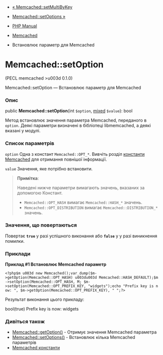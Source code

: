 - [« Memcached::setMultiByKey](memcached.setmultibykey.md)
- [Memcached::setOptions »](memcached.setoptions.md)

- [PHP Manual](index.md)
- [Memcached](class.memcached.md)
- Встановлює параметр для Memcached

# Memcached::setOption

(PECL memcached \>u003d 0.1.0)

Memcached::setOption — Встановлює параметр для Memcached

### Опис

public **Memcached::setOption**(int `$option`,
[mixed](language.types.declarations.md#language.types.declarations.mixed)
`$value`): bool

Метод встановлює значення параметра Memcached, переданого в
`option`. Деякі параметри визначені в бібліотеці libmemcached, а
деякі вказані у модулі.

### Список параметрів

`option`
Одна з констант `Memcached::OPT_*`. Вивчіть розділ [константи
Memcached](memcached.constants.md) для отримання повнішої
інформації.

`value`
Значення, яке потрібно встановити.

> **Примітка**:
>
> Наведені нижче параметри вимагають значень, вказаних за допомогою
> Констант.
>
> - `Memcached::OPT_HASH` вимагає `Memcached::HASH_*` значень.
> - `Memcached::OPT_DISTRIBUTION` вимагає `Memcached::DISTRIBUTION_*`
> значень.

### Значення, що повертаються

Повертає **`true`** у разі успішного виконання або **`false`** у
у разі виникнення помилки.

### Приклади

**Приклад #1 Встановлює Memcached параметр**

` <?php$m u003d new Memcached();var_dump($m->getOption(Memcached::OPT_HASH) u003du003d Memcached::HASH_DEFAULT);$m->setOption(Memcached::OPT_HASH, M; $m->setOption(Memcached::OPT_PREFIX_KEY, "widgets");echo "Prefix key is now: ", $m->getOption(Memcached::OPT_PREFIX_KEY), "
";?> `

Результат виконання цього прикладу:

bool(true)
Prefix key is now: widgets

### Дивіться також

- [Memcached::getOption()](memcached.getoption.md) - Отримує
значення Memcached параметра
- [Memcached::setOptions()](memcached.setoptions.md) - Встановлює
кілька Memcached параметрів
- [Memcached константи](memcached.constants.md)
